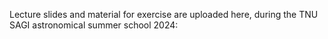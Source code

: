Lecture slides and material for exercise are uploaded here, during the TNU SAGI astronomical summer school 2024:
